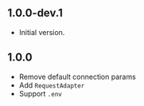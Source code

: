 ## 1.0.0-dev.1

- Initial version.

## 1.0.0

- Remove default connection params
- Add `RequestAdapter`
- Support `.env`